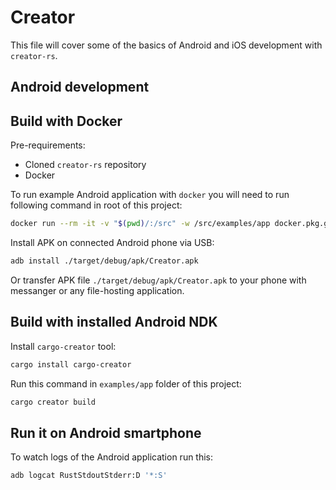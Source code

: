 # Creator

This file will cover some of the basics of Android and iOS development with `creator-rs`.

## Android development

## Build with Docker

Pre-requirements:

* Cloned `creator-rs` repository
* Docker

To run example Android application with `docker` you will need to run following command in root of this project:

```sh
docker run --rm -it -v "$(pwd)/:/src" -w /src/examples/app docker.pkg.github.com/creator-rs/creator/android cargo creator build
```

Install APK on connected Android phone via USB:

```sh
adb install ./target/debug/apk/Creator.apk
```

Or transfer APK file `./target/debug/apk/Creator.apk` to your phone with messanger or any file-hosting application.

## Build with installed Android NDK

Install `cargo-creator` tool:

```sh
cargo install cargo-creator
```

Run this command in `examples/app` folder of this project:

```sh
cargo creator build
```

## Run it on Android smartphone

To watch logs of the Android application run this:

```sh
adb logcat RustStdoutStderr:D '*:S'
```
